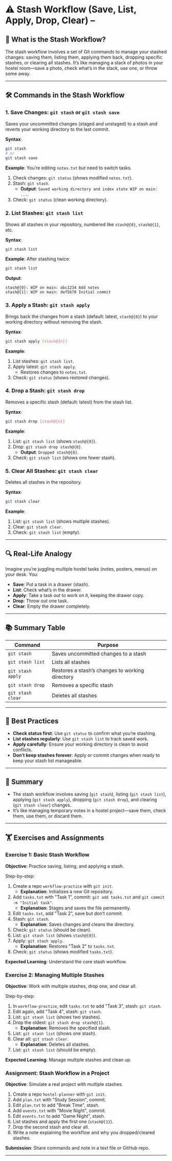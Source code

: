 # ⚠️ Stash Workflow (Save, List, Apply, Drop, Clear) – 

## 📌 What is the Stash Workflow?

The stash workflow involves a set of Git commands to manage your stashed changes: saving them, listing them, applying them back, dropping specific stashes, or clearing all stashes. It’s like managing a stack of photos in your hostel room—save a photo, check what’s in the stack, use one, or throw some away.

---

## 🛠 Commands in the Stash Workflow

### 1. Save Changes: `git stash` or `git stash save`
Saves your uncommitted changes (staged and unstaged) to a stash and reverts your working directory to the last commit.

**Syntax**:
```bash
git stash
# or
git stash save
```

**Example**:
You’re editing `notes.txt` but need to switch tasks.
1. Check changes: `git status` (shows modified `notes.txt`).
2. Stash: `git stash`.
   - **Output**: `Saved working directory and index state WIP on main: ...`.
3. Check: `git status` (clean working directory).

### 2. List Stashes: `git stash list`
Shows all stashes in your repository, numbered like `stash@{0}`, `stash@{1}`, etc.

**Syntax**:
```bash
git stash list
```

**Example**:
After stashing twice:
```bash
git stash list
```
**Output**:
```
stash@{0}: WIP on main: abc1234 Add notes
stash@{1}: WIP on main: def5678 Initial commit
```

### 3. Apply a Stash: `git stash apply`
Brings back the changes from a stash (default: latest, `stash@{0}`) to your working directory without removing the stash.

**Syntax**:
```bash
git stash apply [stash@{n}]
```

**Example**:
1. List stashes: `git stash list`.
2. Apply latest: `git stash apply`.
   - Restores changes to `notes.txt`.
3. Check: `git status` (shows restored changes).

### 4. Drop a Stash: `git stash drop`
Removes a specific stash (default: latest) from the stash list.

**Syntax**:
```bash
git stash drop [stash@{n}]
```

**Example**:
1. List: `git stash list` (shows `stash@{0}`).
2. Drop: `git stash drop stash@{0}`.
   - **Output**: `Dropped stash@{0}`.
3. Check: `git stash list` (shows one fewer stash).

### 5. Clear All Stashes: `git stash clear`
Deletes all stashes in the repository.

**Syntax**:
```bash
git stash clear
```

**Example**:
1. List: `git stash list` (shows multiple stashes).
2. Clear: `git stash clear`.
3. Check: `git stash list` (empty).

---

## 🔍 Real-Life Analogy

Imagine you’re juggling multiple hostel tasks (notes, posters, menus) on your desk. You:
- **Save**: Put a task in a drawer (stash).
- **List**: Check what’s in the drawer.
- **Apply**: Take a task out to work on it, keeping the drawer copy.
- **Drop**: Throw out one task.
- **Clear**: Empty the drawer completely.

---

## 📚 Summary Table

| Command                | Purpose                                      |
|------------------------|----------------------------------------------|
| `git stash`            | Saves uncommitted changes to a stash         |
| `git stash list`       | Lists all stashes                            |
| `git stash apply`      | Restores a stash’s changes to working directory |
| `git stash drop`       | Removes a specific stash                     |
| `git stash clear`      | Deletes all stashes                          |

---

## 🔧 Best Practices

- **Check status first**: Use `git status` to confirm what you’re stashing.
- **List stashes regularly**: Use `git stash list` to track saved work.
- **Apply carefully**: Ensure your working directory is clean to avoid conflicts.
- **Don’t keep stashes forever**: Apply or commit changes when ready to keep your stash list manageable.

---

## 📝 Summary

- The stash workflow involves saving (`git stash`), listing (`git stash list`), applying (`git stash apply`), dropping (`git stash drop`), and clearing (`git stash clear`) changes.
- It’s like managing temporary notes in a hostel project—save them, check them, use them, or discard them.

---

## 🏋️ Exercises and Assignments

### Exercise 1: Basic Stash Workflow
**Objective**: Practice saving, listing, and applying a stash.

Step-by-step:
1. Create a repo `workflow-practice` with `git init`.
   - **Explanation**: Initializes a new Git repository.
2. Add `tasks.txt` with "Task 1", commit: `git add tasks.txt` and `git commit -m "Initial task"`.
   - **Explanation**: Stages and saves the file permanently.
3. Edit `tasks.txt`, add "Task 2", save but don’t commit.
4. Stash: `git stash`.
   - **Explanation**: Saves changes and cleans the directory.
5. Check: `git status` (should be clean).
6. List: `git stash list` (shows `stash@{0}`).
7. Apply: `git stash apply`.
   - **Explanation**: Restores "Task 2" to `tasks.txt`.
8. Check: `git status` (shows modified `tasks.txt`).

**Expected Learning**: Understand the core stash workflow.

### Exercise 2: Managing Multiple Stashes
**Objective**: Work with multiple stashes, drop one, and clear all.

Step-by-step:
1. In `workflow-practice`, edit `tasks.txt` to add "Task 3", stash: `git stash`.
2. Edit again, add "Task 4", stash: `git stash`.
3. List: `git stash list` (shows two stashes).
4. Drop the oldest: `git stash drop stash@{1}`.
   - **Explanation**: Removes the specified stash.
5. List: `git stash list` (shows one stash).
6. Clear all: `git stash clear`.
   - **Explanation**: Deletes all stashes.
7. List: `git stash list` (should be empty).

**Expected Learning**: Manage multiple stashes and clean up.

### Assignment: Stash Workflow in a Project
**Objective**: Simulate a real project with multiple stashes.

1. Create a repo `hostel-planner` with `git init`.
2. Add `plan.txt` with "Study Session", commit.
3. Edit `plan.txt` to add "Break Time", stash.
4. Add `events.txt` with "Movie Night", commit.
5. Edit `events.txt` to add "Game Night", stash.
6. List stashes and apply the first one (`stash@{1}`).
7. Drop the second stash and clear all.
8. Write a note explaining the workflow and why you dropped/cleared stashes.

**Submission**: Share commands and note in a text file or GitHub repo.

---

